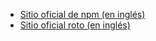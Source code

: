 - [Sitio oficial de npm (en inglés)](https://www.npmjs.com/)
- [Sitio oficial roto (en inglés)](https://www.nmjs.com/)
